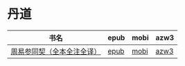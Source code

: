 # 丹道

| 书名 | epub | mobi | azw3 |
| --- | --- | --- | --- |
| [周易参同契（全本全注全译）](http://ct.dalanmei.com/f/31084289-572116190-0b2421) | [epub](http://ct.dalanmei.com/f/31084289-572116190-0b2421) | [mobi](http://ct.dalanmei.com/f/31084289-571675558-3c6e4d) | [azw3](http://ct.dalanmei.com/f/31084289-572158808-59a15b) |
